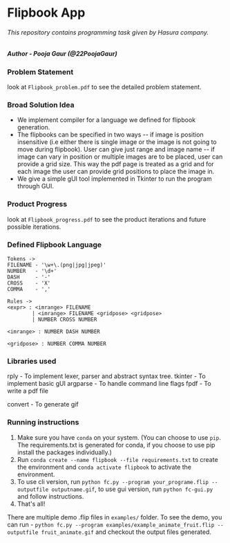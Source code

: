 # Flipbook App

###### _This repository contains programming task given by Hasura company._

##### Author - Pooja Gaur (@22PoojaGaur)

### Problem Statement
look at `Flipbook_problem.pdf` to see the detailed problem statement.

### Broad Solution Idea
- We implement compiler for a language we defined for flipbook generation.
- The flipbooks can be specified in two ways
-- if image is position insensitive (i.e either there is single image or the image is not going to move during flipbook). User can give just range and image name
-- if image can vary in position or multiple images are to be placed, user can provide a grid size. This way the pdf page is treated as a grid and for each image the user can provide grid positions to place the image in.
- We give a simple gUI tool implemented in Tkinter to run the program through GUI.

### Product Progress
look at `Flipbook_progress.pdf` to see the product iterations and future possible iterations.

### Defined Flipbook Language

```
Tokens ->
FILENAME - '\w+\.(png|jpg|jpeg)'
NUMBER   - '\d+'
DASH     - '-'
CROSS    - 'X'
COMMA    - ','

Rules ->
<expr> : <imrange> FILENAME
        | <imrange> FILENAME <gridpose> <gridpose>
        | NUMBER CROSS NUMBER
        
<imrange> : NUMBER DASH NUMBER

<gridpose> : NUMBER COMMA NUMBER
```

### Libraries used
rply - To implement lexer, parser and abstract syntax tree.
tkinter - To implement basic gUI
argparse - To handle command line flags
fpdf - To write a pdf file

convert - To generate gif

### Running instructions 
1. Make sure you have `conda` on your system. (You can choose to use `pip`. The requirements.txt is generated for conda, if you choose to use pip install the packages individually.)
2. Run `conda create --name flipbook --file requirements.txt` to create the environment and `conda activate flipbook` to activate the environment.
3. To use cli version, run `python fc.py --program your_programe.flip --outputfile outputname.gif`, to use gui version, run `python fc-gui.py` and follow instructions.
4. That's all!

There are multiple demo .flip files in `examples/` folder. To see the demo, you can run - `python fc.py --program examples/example_animate_fruit.flip --outputfile fruit_animate.gif` and checkout the output files generated.